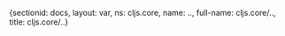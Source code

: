 {sectionid: docs, layout: var, ns: cljs.core, name: .., full-name: cljs.core/.., title: cljs.core/..}
